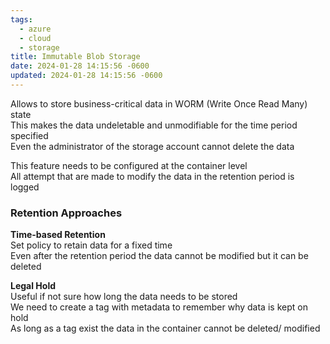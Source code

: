 ```yaml
---
tags:
  - azure
  - cloud
  - storage
title: Immutable Blob Storage
date: 2024-01-28 14:15:56 -0600
updated: 2024-01-28 14:15:56 -0600
---
```


Allows to store business-critical data in WORM (Write Once Read Many) state  
This makes the data undeletable and unmodifiable for the time period specified  
Even the administrator of the storage account cannot delete the data   

This feature needs to be configured at the container level  
All attempt that are made to modify the data in the retention period is logged

### Retention Approaches

**Time-based Retention**  
Set policy to retain data for a fixed time  
Even after the retention period the data cannot be modified but it can be deleted

**Legal Hold**  
Useful if not sure how long the data needs to be stored  
We need to create a tag with metadata to remember why data is kept on hold  
As long as a tag exist the data in the container cannot be deleted/ modified
